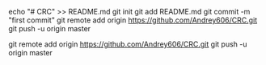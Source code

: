 echo "# CRC" >> README.md
git init
git add README.md
git commit -m "first commit"
git remote add origin https://github.com/Andrey606/CRC.git
git push -u origin master


git remote add origin https://github.com/Andrey606/CRC.git
git push -u origin master
